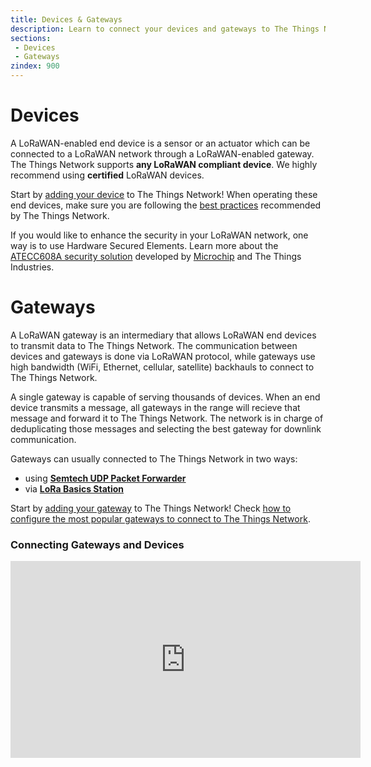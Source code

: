 ```yaml
---
title: Devices & Gateways
description: Learn to connect your devices and gateways to The Things Network
sections:
 - Devices
 - Gateways
zindex: 900
---
```


# Devices

A LoRaWAN-enabled end device is a sensor or an actuator which can be connected to a LoRaWAN network through a LoRaWAN-enabled gateway. The Things Network supports **any LoRaWAN compliant device**. We highly recommend using **certified** LoRaWAN devices.

Start by [adding your device](adding-devices.md) to The Things Network! When operating these end devices, make sure you are following the [best practices](best-practices.md) recommended by The Things Network.

If you would like to enhance the security in your LoRaWAN network, one way is to use Hardware Secured Elements. Learn more about the [ATECC608A security solution](https://www.thethingsindustries.com/docs/devices/claim-atecc608a/) developed by [Microchip](https://www.microchip.com/) and The Things Industries.

# Gateways

A LoRaWAN gateway is an intermediary that allows LoRaWAN end devices to transmit data to The Things Network. The communication between devices and gateways is done via LoRaWAN protocol, while gateways use high bandwidth (WiFi, Ethernet, cellular, satellite) backhauls to connect to The Things Network.

A single gateway is capable of serving thousands of devices. When an end device transmits a message, all gateways in the range will recieve that message and forward it to The Things Network. The network is in charge of deduplicating those messages and selecting the best gateway for downlink communication. 

Gateways can usually connected to The Things Network in two ways:

- using [**Semtech UDP Packet Forwarder**](https://www.thethingsindustries.com/docs/gateways/semtech-udp-packet-forwarder/)
- via [**LoRa Basics Station**](https://www.thethingsindustries.com/docs/gateways/lora-basics-station/)

Start by [adding your gateway](adding-gateways.md) to The Things Network! Check [how to configure the most popular gateways to connect to The Things Network](https://www.thethingsindustries.com/docs/gateways/).

### Connecting Gateways and Devices
<iframe width="560" height="315" src="https://www.youtube.com/embed/rK8oJHZ9Q7U" frameborder="0" allow="accelerometer; autoplay; clipboard-write; encrypted-media; gyroscope; picture-in-picture" allowfullscreen></iframe>